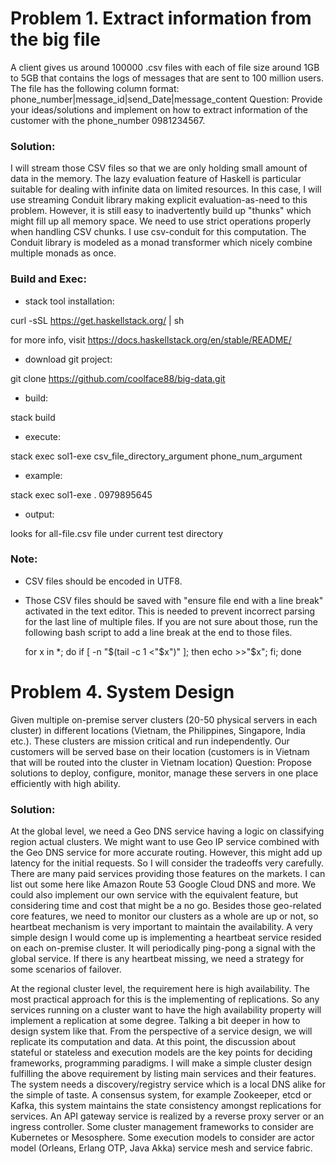 # Problem 1. Extract information from the big file
A client gives us around 100000 .csv files with each of file size around 1GB to 5GB that contains the
logs of messages that are sent to 100 million users. The file has the following column format:
phone_number|message_id|send_Date|message_content
Question: Provide your ideas/solutions and implement on how to extract information of the customer
with the phone_number 0981234567.

### Solution:
I will stream those CSV files so that we are only holding small amount of data in the memory.
The lazy evaluation feature of Haskell is particular suitable for dealing with infinite data on limited resources.
In this case, I will use streaming Conduit library making explicit evaluation-as-need to this problem. 
However, it is still easy to inadvertently build up "thunks" which might fill up all memory space.
We need to use strict operations properly when handling CSV chunks. I use csv-conduit for this computation.
The Conduit library is modeled as a monad transformer which nicely combine multiple monads as once.

### Build and Exec:
- stack tool installation:

curl -sSL https://get.haskellstack.org/ | sh

for more info, visit https://docs.haskellstack.org/en/stable/README/

- download git project: 

git clone https://github.com/coolface88/big-data.git

- build:

stack build

- execute:

stack exec sol1-exe csv_file_directory_argument phone_num_argument

- example: 

stack exec sol1-exe . 0979895645

- output:

looks for all-file.csv file under current test directory 

### Note:
- CSV files should be encoded in UTF8. 
- Those CSV files should be saved with "ensure file end with a line break" activated in the text editor.
  This is needed to prevent incorrect parsing for the last line of multiple files.
  If you are not sure about those, run the following bash script to add a line break at the end to those files.
  
  for x in *; do if [ -n "$(tail -c 1 <"$x")" ]; then echo >>"$x"; fi; done
  
 # Problem 4. System Design
Given multiple on-premise server clusters (20-50 physical servers in each cluster) in different
locations (Vietnam, the Philippines, Singapore, India etc.). These clusters are mission critical
and run independently. Our customers will be served base on their location (customers is in
Vietnam that will be routed into the cluster in Vietnam location)
Question: Propose solutions to deploy, configure, monitor, manage these servers in one place
efficiently with high ability.

### Solution:
At the global level, we need a Geo DNS service having a logic on classifying region actual clusters. 
We might want to use Geo IP service combined with the Geo DNS service for more accurate routing. 
However, this might add up latency for the initial requests. So I will consider the tradeoffs very carefully.
There are many paid services providing those features on the markets. I can list out some here like Amazon Route 53
Google Cloud DNS and more. We could also implement our own service with the equivalent feature, but considering time and cost that might be a no go. Besides those geo-related core features, we need to monitor our clusters as a whole are up or not, so heartbeat mechanism is very important to maintain the availability. A very simple design I would come up is implementing a heartbeat service resided on each on-premise cluster. It will periodically ping-pong a signal with the global service. If there is any heartbeat missing, we need a strategy for some scenarios of failover.
  
  At the regional cluster level, the requirement here is high availability. The most practical approach for this is the implementing
  of replications. So any services running on a cluster want to have the high availability property will implement a replication at some 
  degree. Talking a bit deeper in how to design system like that. From the perspective of a service design, we will replicate its computation
  and data. At this point, the discussion about stateful or stateless and execution models are the key points for deciding frameworks,
  programming paradigms. I will make a simple cluster design fulfilling the above requirement by listing main services and their features. 
  The system needs a discovery/registry service which is a local DNS alike for the simple of taste. A consensus system, for example
  Zookeeper, etcd or Kafka, this system maintains the state consistency amongst replications for services. An API gateway service is realized by 
  a reverse proxy server or an ingress controller. Some cluster management frameworks to consider are Kubernetes or Mesosphere. Some execution models
  to consider are actor model (Orleans, Erlang OTP, Java Akka) service mesh and service fabric. 
